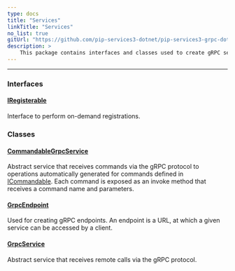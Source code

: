 ```yaml
---
type: docs
title: "Services"
linkTitle: "Services"
no_list: true
gitUrl: "https://github.com/pip-services3-dotnet/pip-services3-grpc-dotnet"
description: >
    This package contains interfaces and classes used to create gRPC services.
---
```

---
<div class="module-body"> 

### Interfaces

#### [IRegisterable](iregisterable)
Interface to perform on-demand registrations.


### Classes

#### [CommandableGrpcService](commandable_grpc_service)
Abstract service that receives commands via the gRPC protocol
to operations automatically generated for commands defined in [ICommandable](../../commons/commands/icommandable).
Each command is exposed as an invoke method that receives a command name and parameters.

#### [GrpcEndpoint](grpc_endpoint)
Used for creating gRPC endpoints. An endpoint is a URL, at which a given service can be accessed by a client.

#### [GrpcService](grpc_service)
Abstract service that receives remote calls via the gRPC protocol.


</div>

